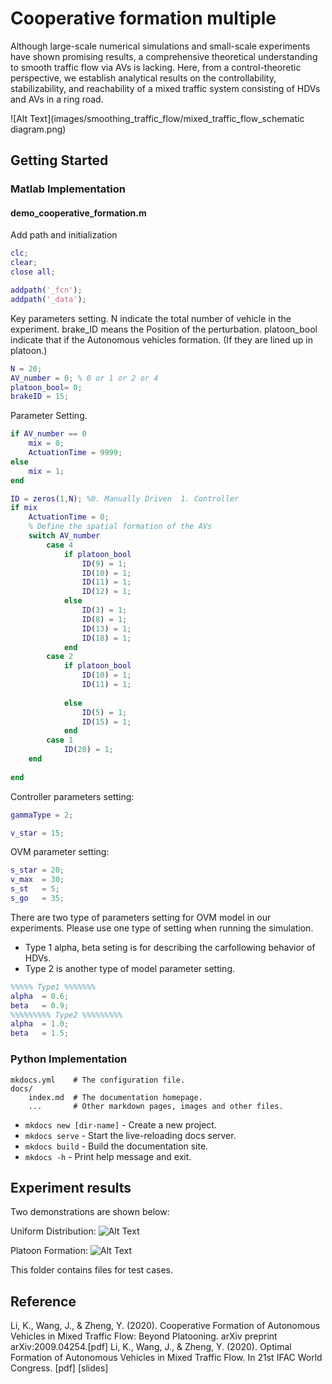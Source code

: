 # Cooperative formation multiple

Although large-scale numerical simulations and small-scale experiments have shown promising results, 
a comprehensive theoretical understanding to smooth traffic flow via AVs is lacking. Here, from a 
control-theoretic perspective, we establish analytical results on the controllability, stabilizability, 
and reachability of a mixed traffic system consisting of HDVs and AVs in a ring road.

![Alt Text](images/smoothing_traffic_flow/mixed_traffic_flow_schematic diagram.png)

## Getting Started

### Matlab Implementation
#### demo_cooperative_formation.m
Add path and initialization
```matlab
clc;
clear;
close all;

addpath('_fcn');
addpath('_data');

```

Key parameters setting. N indicate the total number of vehicle in the experiment. brake_ID means the Position of the perturbation. 
platoon_bool indicate that if the Autonomous vehicles formation. (If they are lined up in platoon.)


```matlab
N = 20;
AV_number = 0; % 0 or 1 or 2 or 4
platoon_bool= 0;
brakeID = 15;

```

Parameter Setting.
``` matlab
if AV_number == 0
    mix = 0;
    ActuationTime = 9999;
else
    mix = 1;
end

ID = zeros(1,N); %0. Manually Driven  1. Controller
if mix
    ActuationTime = 0;
    % Define the spatial formation of the AVs
    switch AV_number
        case 4
            if platoon_bool
                ID(9) = 1;
                ID(10) = 1;
                ID(11) = 1;
                ID(12) = 1;
            else
                ID(3) = 1;
                ID(8) = 1;
                ID(13) = 1;
                ID(18) = 1;
            end
        case 2
            if platoon_bool
                ID(10) = 1;
                ID(11) = 1;
                
            else
                ID(5) = 1;
                ID(15) = 1;
            end
        case 1
            ID(20) = 1;
    end
    
end

```

Controller parameters setting:
```matlab
gammaType = 2;

v_star = 15;
```


OVM parameter setting:
```matlab
s_star = 20;
v_max  = 30;
s_st   = 5;
s_go   = 35;
```
There are two type of parameters setting for OVM model in our experiments. Please use one type of setting 
when running the simulation.

- Type 1 alpha, beta seting is for describing the carfollowing behavior of HDVs.
- Type 2 is another type of model parameter setting.

```matlab
%%%%% Type1 %%%%%%%
alpha  = 0.6;
beta   = 0.9;
%%%%%%%%% Type2 %%%%%%%%%
alpha  = 1.0;
beta   = 1.5;
```







### Python Implementation

    mkdocs.yml    # The configuration file.
    docs/
        index.md  # The documentation homepage.
        ...       # Other markdown pages, images and other files.
* `mkdocs new [dir-name]` - Create a new project.
* `mkdocs serve` - Start the live-reloading docs server.
* `mkdocs build` - Build the documentation site.
* `mkdocs -h` - Print help message and exit.


## Experiment results
Two demonstrations are shown below:    

Uniform Distribution:
![Alt Text](images/cooperative_formation_multiple/platoon_formation.gif)

Platoon Formation:
![Alt Text](images/cooperative_formation_multiple/uniform_distribution.gif)

This folder contains files for test cases.

## Reference
Li, K., Wang, J., & Zheng, Y. (2020). Cooperative Formation of Autonomous Vehicles in Mixed Traffic Flow: Beyond Platooning. arXiv preprint arXiv:2009.04254.[pdf] Li, K., Wang, J., & Zheng, Y. (2020). 
Optimal Formation of Autonomous Vehicles in Mixed Traffic Flow. In 21st IFAC World Congress. [pdf] [slides]
